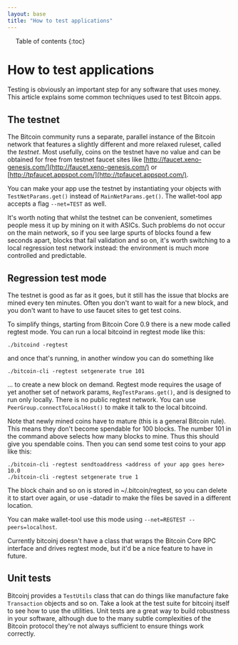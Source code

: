 ```yaml
---
layout: base
title: "How to test applications"
---
```


<div markdown="1" id="toc" class="toc"><div markdown="1">

* Table of contents
{:toc}

</div></div>

<div markdown="1" class="toccontent">

# How to test applications

Testing is obviously an important step for any software that uses money. This article explains some common techniques used to test Bitcoin apps.

## The testnet

The Bitcoin community runs a separate, parallel instance of the Bitcoin network that features a slightly different and more relaxed ruleset, called the _testnet_. Most usefully, coins on the testnet have no value and can be obtained for free from testnet faucet sites like [http://faucet.xeno-genesis.com/](http://faucet.xeno-genesis.com/) or [http://tpfaucet.appspot.com/](http://tpfaucet.appspot.com/).

You can make your app use the testnet by instantiating your objects with `TestNetParams.get()` instead of `MainNetParams.get()`. The wallet-tool app accepts a flag `--net=TEST` as well.

It's worth noting that whilst the testnet can be convenient, sometimes people mess it up by mining on it with ASICs. Such problems do not occur on the main network, so if you see large spurts of blocks found a few seconds apart, blocks that fail validation and so on, it's worth switching to a local regression test network instead: the environment is much more controlled and predictable.

## Regression test mode

The testnet is good as far as it goes, but it still has the issue that blocks are mined every ten minutes. Often you don't want to wait for a new block, and you don't want to have to use faucet sites to get test coins.

To simplify things, starting from Bitcoin Core 0.9 there is a new mode called regtest mode. You can run a local bitcoind in regtest mode like this:

~~~
./bitcoind -regtest
~~~

and once that's running, in another window you can do something like

~~~
./bitcoin-cli -regtest setgenerate true 101
~~~

... to create a new block on demand. Regtest mode requires the usage of yet another set of network params, `RegTestParams.get()`, and is designed to run only locally. There is no public regtest network. You can use `PeerGroup.connectToLocalHost()` to make it talk to the local bitcoind.

Note that newly mined coins have to mature (this is a general Bitcoin rule). This means they don't become spendable for 100 blocks. The number 101 in the command above selects how many blocks to mine. Thus this should give you spendable coins. Then you can send some test coins to your app like this:

~~~
./bitcoin-cli -regtest sendtoaddress <address of your app goes here> 10.0
./bitcoin-cli -regtest setgenerate true 1
~~~

The block chain and so on is stored in ~/.bitcoin/regtest, so you can delete it to start over again, or use -datadir to make the files be saved in a different location.

You can make wallet-tool use this mode using `--net=REGTEST --peers=localhost`.

Currently bitcoinj doesn't have a class that wraps the Bitcoin Core RPC interface and drives regtest mode, but it'd be a nice feature to have in future.

## Unit tests

Bitcoinj provides a `TestUtils` class that can do things like manufacture fake `Transaction` objects and so on. Take a look at the test suite for bitcoinj itself to see how to use the utilities. Unit tests are a great way to build robustness in your software, although due to the many subtle complexities of the Bitcoin protocol they're not always sufficient to ensure things work correctly.

</div>
